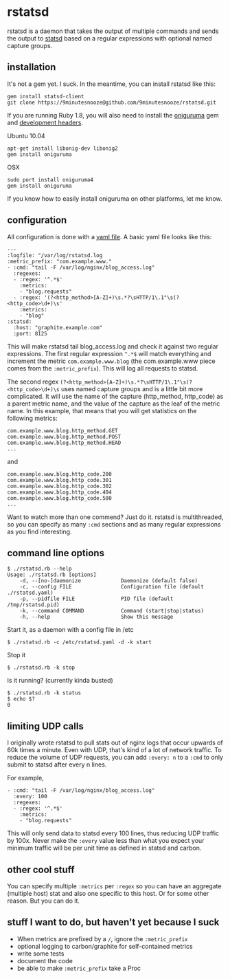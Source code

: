 rstatsd
=======

rstatsd is a daemon that takes the output of multiple commands and sends the output to [statsd](/etsy/statsd) based on a regular expressions with optional named capture groups.


installation
------------
It's not a gem yet.  I suck.  In the meantime, you can install rstatsd like this:

    gem install statsd-client
    git clone https://9minutesnooze@github.com/9minutesnooze/rstatsd.git

If you are running Ruby 1.8, you will also need to install the [oniguruma](http://oniguruma.rubyforge.org/) gem and [development headers](http://www.geocities.jp/kosako3/oniguruma/).

Ubuntu 10.04

    apt-get install libonig-dev libonig2
    gem install oniguruma

OSX 

    sudo port install oniguruma4
    gem install oniguruma

If you know how to easily install oniguruma on other platforms, let me know.

configuration
-------------
All configuration is done with a [yaml file](rstatsd/rstatsd-example.yaml).  A basic yaml file looks like this:

    ---
    :logfile: "/var/log/rstatsd.log
    :metric_prefix: "com.example.www."
    - :cmd: "tail -F /var/log/nginx/blog_access.log"
      :regexes: 
      - :regex: '^.*$'
        :metrics: 
        - "blog.requests"
      - :regex: '(?<http_method>[A-Z]+)\s.*?\sHTTP/1\.1"\s(?<http_code>\d+)\s'
        :metrics: 
        - "blog"
    :statsd: 
      :host: "graphite.example.com"
      :port: 8125

This will make rstatsd tail blog_access.log and check it against two regular expressions.  The first regular expression `^.*$` will match everything and increment the metric `com.example.www.blog` (the com.example.www piece comes from the `:metric_prefix`).  This will log all requests to statsd.  

The second regex `(?<http_method>[A-Z]+)\s.*?\sHTTP/1\.1"\s(?<http_code>\d+)\s` uses named capture groups and is a little bit more complicated.  It will use the name of the capture (http_method, http_code) as a parent metric name, and the value of the capture as the leaf of the metric name.  In this example, that means that you will get statistics on the following metrics:

    com.example.www.blog.http_method.GET
    com.example.www.blog.http_method.POST
    com.example.www.blog.http_method.HEAD
    ...

and

    com.example.www.blog.http_code.200
    com.example.www.blog.http_code.301
    com.example.www.blog.http_code.302
    com.example.www.blog.http_code.404
    com.example.www.blog.http_code.500
    ...

Want to watch more than one commend?  Just do it.  rstatsd is multithreaded, so you can specify as many `:cmd` sections and as many regular expressions as you find interesting.

command line options
--------------------

    $ ./rstatsd.rb --help
    Usage: ./rstatsd.rb [options]
        -d, --[no-]daemonize             Daemonize (default false)
        -c, --config FILE                Configuration file (default ./rstatsd.yaml)
        -p, --pidfile FILE               PID file (default /tmp/rstatsd.pid)
        -k, --command COMMAND            Command (start|stop|status)
        -h, --help                       Show this message


Start it, as a daemon with a config file in /etc
    
    $ ./rstatsd.rb -c /etc/rstatsd.yaml -d -k start

Stop it

    $ ./rstatsd.rb -k stop


Is it running? (currently kinda busted)

    $ ./rstatsd.rb -k status
    $ echo $?
    0 

limiting UDP calls
------------------
I originally wrote rstatsd to pull stats out of nginx logs that occur upwards of 60k times a minute.  Even with UDP, that's kind of a lot of network traffic.  To reduce the volume of UDP requests, you can add `:every: n` to a `:cmd` to only submit to statsd after every n lines.

For example,

    - :cmd: "tail -F /var/log/nginx/blog_access.log"
      :every: 100
      :regexes:
      - :regex: '^.*$'
        :metrics:
        - "blog.requests"


This will only send data to statsd every 100 lines, thus reducing UDP traffic by 100x.  Never make the `:every` value less than what you expect your minimum traffic will be per unit time as defined in statsd and carbon.

other cool stuff
----------------

You can specify multiple `:metrics` per `:regex` so you can have an aggregate (multiple host) stat and also one specific to this host.  Or for some other reason.  But you can do it.



stuff I want to do, but haven't yet because I suck
--------------------------------------------------
* When metrics are prefixed by a `/`, ignore the `:metric_prefix`
* optional logging to carbon/graphite for self-contained metrics
* write some tests
* document the code
* be able to make `:metric_prefix` take a Proc
